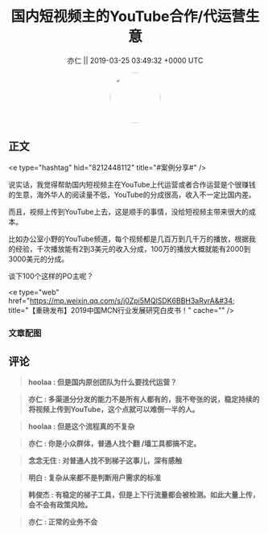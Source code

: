 <h1 align="center">国内短视频主的YouTube合作/代运营生意</h1>




<p align="center">
    <a>亦仁 || 2019-03-25 03:49:32 &#43;0000 UTC</a>
</p>

<div align="center">
    <img src="https://images.zsxq.com/Fn3NQqCN8nuGF86yZPXSbEsl0mb3?e=1590940799&amp;token=kIxbL07-8jAj8w1n4s9zv64FuZZNEATmlU_Vm6zD:pfbNc8W3hS0oYG_hyXXh_rHMHuc=" width="100" height="100" style="border:1px solid;border-radius:50%; color:#ffffff"/>
</div>




## 正文

<div>
&lt;e type=&#34;hashtag&#34; hid=&#34;8212448112&#34; title=&#34;#案例分享#&#34; /&gt; 

说实话，我觉得帮助国内短视频主在YouTube上代运营或者合作运营是个很赚钱的生意，海外华人的阅读量不低，YouTube的分成很高，收入不一定比国内差。

而且，视频上传到YouTube上去，这是顺手的事情，没给短视频主带来很大的成本。

比如办公室小野的YouTube频道，每个视频都是几百万到几千万的播放，根据我的经验，千次播放能有2到3美元的收入分成，100万的播放大概就能有2000到3000美元的分成。

谈下100个这样的PO主呢？

&lt;e type=&#34;web&#34; href=&#34;https://mp.weixin.qq.com/s/j0Zpi5MQlSDK6BBH3aRyrA&#34; title=&#34;【重磅发布】2019中国MCN行业发展研究白皮书！&#34; cache=&#34;&#34; /&gt;
</div>

### 文章配图

<div class="image" align="center">

</div>


## 评论

<div align="left">
<div>

<blockquote >
<span> <strong>hoolaa : 但是国内原创团队为什么要找代运营？ </strong></span>
</blockquote>

<blockquote >
<span> <strong>亦仁 : 多渠道分分发的能力不是所有人都有的，我不夸张的说，稳定持续的将视频上传到YouTube，这个点就可以难倒一半的人。 </strong></span>
</blockquote>

<blockquote >
<span> <strong>hoolaa : 但是这个流程真的不复杂 </strong></span>
</blockquote>

<blockquote >
<span> <strong>亦仁 : 你是小众群体，普通人找个翻 /墙工具都搞不定。 </strong></span>
</blockquote>

<blockquote >
<span> <strong>念念无住 : 对普通人找不到梯子这事儿，深有感触 </strong></span>
</blockquote>

<blockquote >
<span> <strong>明白 : 复杂从来都不是判断用户需求的标准 </strong></span>
</blockquote>

<blockquote >
<span> <strong>韩俊杰 : 有稳定的梯子工具，但是上下行流量都会被检测。如此大量上传，会不会有政策风险。 </strong></span>
</blockquote>

<blockquote >
<span> <strong>亦仁 : 正常的业务不会 </strong></span>
</blockquote>

</div>
</div>
